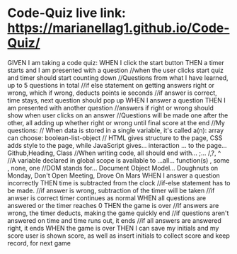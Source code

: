 # Code-Quiz live link: https://marianellag1.github.io/Code-Quiz/
GIVEN I am taking a code quiz:
WHEN I click the start button
THEN a timer starts and I am presented with a question
    //when the user clicks start quiz and timer should start counting down
    //Questions from what I have learned, up to 5 questions in total
    //if else statement on getting answers right or wrong, which if wrong, deducts points ie seconds
    //if answer is correct, time stays, next question should pop up
WHEN I answer a question
THEN I am presented with another question
    //answers if right or wrong should show when user clicks on an answer
    //Questions will be made one after the other, all adding up whether right or wrong until final score at the end
        //My questions:
        // When data is stored in a single variable, it's called a(n): array  can choose: boolean-list-object
        // HTML gives structure to the page, CSS adds style to the page, while JavaScript gives... interaction ... to the page... Github,Heading, Class
        //When writing code, all should end with... ;... /,?, ^
        //A variable declared in global scope is available to ...all... function(s) , some , none, one
        //DOM stands for... Document Object Model... Doughnuts on Monday, Don't Open Meeting, Drove On Mars
WHEN I answer a question incorrectly
THEN time is subtracted from the clock
    //if-else statement has to be made.
    //if answer is wrong, subtraction of the timer will be taken
    //if anwser is correct timer continues as normal
WHEN all questions are answered or the timer reaches 0
THEN the game is over
    //If answers are wrong, the timer deducts, making the game quickly end
    //if questions aren't answered on time and time runs out, it ends
    //if all answers are answered right, it ends
WHEN the game is over
THEN I can save my initials and my score 
    user is shown score, as well as insert initials to collect score and keep record, for next game

